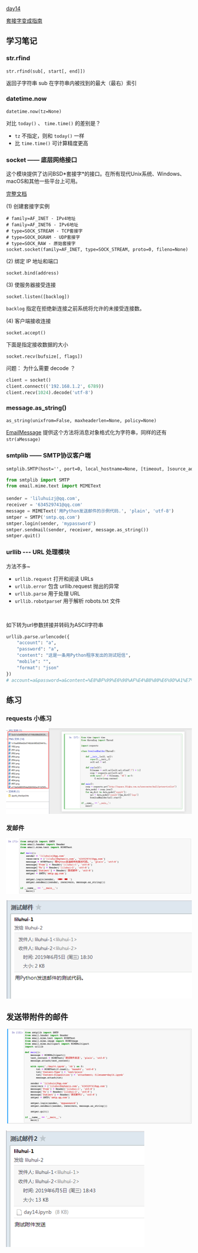 [day14](https://github.com/jackfrued/Python-100-Days/blob/master/Day01-15/Day14-A/%E7%BD%91%E7%BB%9C%E7%BC%96%E7%A8%8B%E5%85%A5%E9%97%A8.md)

[套接字变成指南](https://docs.python.org/zh-cn/3/howto/sockets.html)

## 学习笔记

### str.rfind

```
str.rfind(sub[, start[, end]])
```

返回子字符串 sub 在字符串内被找到的最大（最右）索引

### datetime.now

```
datetime.now(tz=None)
```

对比 `today()` 、 `time.time()`  的差别是？

 - `tz` 不指定，则和 `today()`  一样
 -  比 `time.time()`  可计算精度更高

### socket —— 底层网络接口

这个模块提供了访问BSD\*套接字\*的接口。在所有现代Unix系统、Windows、macOS和其他一些平台上可用。

[完整文档](https://docs.python.org/zh-cn/3/library/socket.html?highlight=socket#module-socket)

(1) 创建套接字实例

```
# family=AF_INET - IPv4地址
# family=AF_INET6 - IPv6地址
# type=SOCK_STREAM - TCP套接字
# type=SOCK_DGRAM - UDP套接字
# type=SOCK_RAW - 原始套接字
socket.socket(family=AF_INET, type=SOCK_STREAM, proto=0, fileno=None)
```

(2) 绑定 IP 地址和端口

```
socket.bind(address)
```

(3) 使服务器接受连接

```
socket.listen([backlog])
```

`backlog`  指定在拒绝新连接之前系统将允许的未接受连接数。

(4) 客户端接收连接

```
socket.accept()
```

下面是指定接收数据的大小
```
socket.recv(bufsize[, flags])
```

问题： 为什么需要 decode ？ 

```python
client = socket()
client.connect(('192.168.1.2', 6789))
client.recv(1024).decode('utf-8')
```

### message.as_string()

```
as_string(unixfrom=False, maxheaderlen=None, policy=None)
```

[EmailMessage](https://docs.python.org/zh-cn/3/library/email.message.html#email.message.EmailMessage) 提供这个方法将消息对象格式化为字符串，同样的还有 `str(aMessage)`

### smtplib —— SMTP协议客户端

```
smtplib.SMTP(host='', port=0, local_hostname=None, [timeout, ]source_address=None)
```

```python
from smtplib import SMTP
from email.mime.text import MIMEText

sender = 'liluhuizj@qq.com', 
receiver = '634529741@qq.com'
message = MIMEText('用Python发送邮件的示例代码.', 'plain', 'utf-8')
smtper = SMTP('smtp.qq.com')
smtper.login(sender, 'mypassword')
smtper.sendmail(sender, receiver, message.as_string())
smtper.quit()
```

### urllib --- URL 处理模块

方法不多~

- `urllib.request` 打开和阅读 URLs
- `urllib.error` 包含 urllib.request 抛出的异常
- `urllib.parse` 用于处理 URL
- `urllib.robotparse`r 用于解析 robots.txt 文件 

&nbsp;

如下转为url参数拼接并转码为ASCII字符串

```python
urllib.parse.urlencode({
    "account": "a",
    "password": "a",
    "content": "这是一条用Python程序发出的测试短信",
    "mobile": "",
    "format": "json"
})
# account=a&password=a&content=%E8%BF%99%E6%98%AF%E4%B8%80%E6%9D%A1%E7%94%A8Python%E7%A8%8B%E5%BA%8F%E5%8F%91%E5%87%BA%E7%9A%84%E6%B5%8B%E8%AF%95%E7%9F%AD%E4%BF%A1&mobile=&format=json
```


## 练习

### requests 小练习

![0f599864347ab27659edfbf28f3cd347.png](./assets/14-01.png)

### 发邮件

![860e6efa0c79a365b77623ee894ad4ea.png](./assets/14-02.png)

![eef94f3c0d921f15527521549c28a5a7.png](./assets/14-03.png)

## 发送带附件的邮件

![c03d3ec4678f437fd842f9bc715e90b8.png](./assets/14-04.png)

![a3325f8c1f3455eeadd86f69fc71a254.png](./assets/14-05.png)

